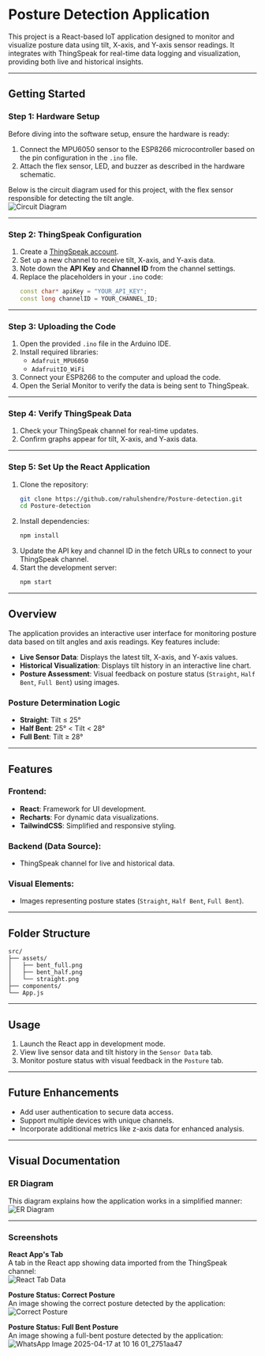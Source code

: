 # Posture Detection Application

This project is a React-based IoT application designed to monitor and visualize posture data using tilt, X-axis, and Y-axis sensor readings. It integrates with ThingSpeak for real-time data logging and visualization, providing both live and historical insights.

---

## Getting Started

### Step 1: Hardware Setup  
Before diving into the software setup, ensure the hardware is ready:  
1. Connect the MPU6050 sensor to the ESP8266 microcontroller based on the pin configuration in the `.ino` file.  
2. Attach the flex sensor, LED, and buzzer as described in the hardware schematic.  

Below is the circuit diagram used for this project, with the flex sensor responsible for detecting the tilt angle.  
![Circuit Diagram](https://github.com/user-attachments/assets/d4e3e0d9-9053-4bbf-b53d-f2884600bd12)

---

### Step 2: ThingSpeak Configuration  
1. Create a [ThingSpeak account](https://thingspeak.com/).  
2. Set up a new channel to receive tilt, X-axis, and Y-axis data.  
3. Note down the **API Key** and **Channel ID** from the channel settings.  
4. Replace the placeholders in your `.ino` code:  
   ```cpp
   const char* apiKey = "YOUR_API_KEY";
   const long channelID = YOUR_CHANNEL_ID;
   ```  

---

### Step 3: Uploading the Code  
1. Open the provided `.ino` file in the Arduino IDE.  
2. Install required libraries:
   - `Adafruit_MPU6050`
   - `AdafruitIO_WiFi`  
3. Connect your ESP8266 to the computer and upload the code.  
4. Open the Serial Monitor to verify the data is being sent to ThingSpeak.

---

### Step 4: Verify ThingSpeak Data  
1. Check your ThingSpeak channel for real-time updates.  
2. Confirm graphs appear for tilt, X-axis, and Y-axis data.  

---

### Step 5: Set Up the React Application  
1. Clone the repository:
   ```bash
   git clone https://github.com/rahulshendre/Posture-detection.git
   cd Posture-detection
   ```  
2. Install dependencies:
   ```bash
   npm install
   ```  
3. Update the API key and channel ID in the fetch URLs to connect to your ThingSpeak channel.  
4. Start the development server:
   ```bash
   npm start
   ```  

---

## Overview  

The application provides an interactive user interface for monitoring posture data based on tilt angles and axis readings. Key features include:  

- **Live Sensor Data**: Displays the latest tilt, X-axis, and Y-axis values.  
- **Historical Visualization**: Displays tilt history in an interactive line chart.  
- **Posture Assessment**: Visual feedback on posture status (`Straight`, `Half Bent`, `Full Bent`) using images.  

### Posture Determination Logic  
- **Straight**: Tilt ≤ 25°  
- **Half Bent**: 25° < Tilt < 28°  
- **Full Bent**: Tilt ≥ 28°  

---

## Features  
### Frontend:  
- **React**: Framework for UI development.  
- **Recharts**: For dynamic data visualizations.  
- **TailwindCSS**: Simplified and responsive styling.  

### Backend (Data Source):  
- ThingSpeak channel for live and historical data.  

### Visual Elements:  
- Images representing posture states (`Straight`, `Half Bent`, `Full Bent`).  

---

## Folder Structure  
```
src/
├── assets/
│   ├── bent_full.png
│   ├── bent_half.png
│   └── straight.png
├── components/
└── App.js
```

---

## Usage  
1. Launch the React app in development mode.  
2. View live sensor data and tilt history in the `Sensor Data` tab.  
3. Monitor posture status with visual feedback in the `Posture` tab.  

---

## Future Enhancements  
- Add user authentication to secure data access.  
- Support multiple devices with unique channels.  
- Incorporate additional metrics like z-axis data for enhanced analysis.  

---

## Visual Documentation  

### ER Diagram  
This diagram explains how the application works in a simplified manner:  
![ER Diagram](https://github.com/user-attachments/assets/f564faaa-6d83-45df-a6ac-a3973beeb2d8)

---

### Screenshots  

**React App's Tab**  
A tab in the React app showing data imported from the ThingSpeak channel:  
![React Tab Data](https://github.com/user-attachments/assets/cbe66edf-5558-41db-8973-cb6b8516eba4)

**Posture Status: Correct Posture**  
An image showing the correct posture detected by the application:  
![Correct Posture](https://github.com/user-attachments/assets/8f823cd0-b043-4c4e-9a4a-09c0e65ffa7a)

**Posture Status: Full Bent Posture**  
An image showing a full-bent posture detected by the application:  
![WhatsApp Image 2025-04-17 at 10 16 01_2751aa47](https://github.com/user-attachments/assets/e17b0336-f1fa-4856-816d-3366c203107b)


